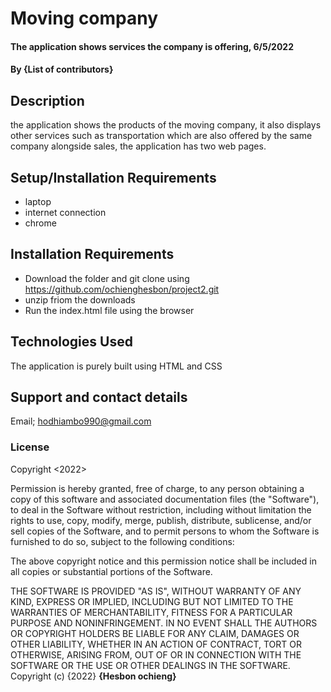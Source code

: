 # Moving company
#### The application shows services the company is offering, 6/5/2022
#### By **{List of contributors}**
## Description
the application shows the products of the moving company, it also displays other services such as transportation which are also offered by the same company alongside sales, the application has two web pages.
## Setup/Installation Requirements
* laptop
* internet connection
* chrome
## Installation Requirements
* Download the folder and git clone using https://github.com/ochienghesbon/project2.git
* unzip friom the downloads
* Run the index.html file using the browser
## Technologies Used
The application is purely built using HTML and CSS
## Support and contact details
Email; hodhiambo990@gmail.com
### License
Copyright <2022> <Hesbon Ochieng>

Permission is hereby granted, free of charge, to any person obtaining a copy of this software and associated documentation files (the "Software"), to deal in the Software without restriction, including without limitation the rights to use, copy, modify, merge, publish, distribute, sublicense, and/or sell copies of the Software, and to permit persons to whom the Software is furnished to do so, subject to the following conditions:

The above copyright notice and this permission notice shall be included in all copies or substantial portions of the Software.

THE SOFTWARE IS PROVIDED "AS IS", WITHOUT WARRANTY OF ANY KIND, EXPRESS OR IMPLIED, INCLUDING BUT NOT LIMITED TO THE WARRANTIES OF MERCHANTABILITY, FITNESS FOR A PARTICULAR PURPOSE AND NONINFRINGEMENT. IN NO EVENT SHALL THE AUTHORS OR COPYRIGHT HOLDERS BE LIABLE FOR ANY CLAIM, DAMAGES OR OTHER LIABILITY, WHETHER IN AN ACTION OF CONTRACT, TORT OR OTHERWISE, ARISING FROM, OUT OF OR IN CONNECTION WITH THE SOFTWARE OR THE USE OR OTHER DEALINGS IN THE SOFTWARE.
Copyright (c) {2022} **{Hesbon ochieng}**